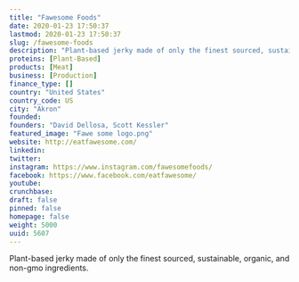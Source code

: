 ```yaml
---
title: "Fawesome Foods"
date: 2020-01-23 17:50:37
lastmod: 2020-01-23 17:50:37
slug: /fawesome-foods
description: "Plant-based jerky made of only the finest sourced, sustainable, organic, and non-gmo ingredients."
proteins: [Plant-Based]
products: [Meat]
business: [Production]
finance_type: []
country: "United States"
country_code: US
city: "Akron"
founded: 
founders: "David Dellosa, Scott Kessler"
featured_image: "Fawe some logo.png"
website: http://eatfawesome.com/
linkedin: 
twitter: 
instagram: https://www.instagram.com/fawesomefoods/
facebook: https://www.facebook.com/eatfawesome/
youtube: 
crunchbase: 
draft: false
pinned: false
homepage: false
weight: 5000
uuid: 5607
---
```

Plant-based jerky made of only the finest sourced, sustainable, organic, and non-gmo ingredients.
